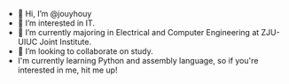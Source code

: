 - 👋 Hi, I’m @jouyhouy
- 👀 I’m interested in IT.
- 🌱 I’m currently majoring in Electrical and Computer Engineering at ZJU-UIUC Joint Institute. 
- 💞️ I’m looking to collaborate on study.
- I'm currently learning Python and assembly language, so if you're interested in me, hit me up! 
<!---
jouyhouy/jouyhouy is a ✨ special ✨ repository because its `README.md` (this file) appears on your GitHub profile.
You can click the Preview link to take a look at your changes.
--->
